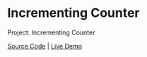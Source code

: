 # Incrementing Counter

Project: Incrementing Counter

[Source Code](./README.md) | [Live Demo](https://josephgattuso.github.io/50-projects/incrementing-counter/index)
